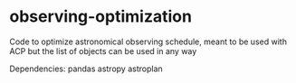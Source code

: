 # observing-optimization

Code to optimize astronomical observing schedule, meant to be used with ACP but the list of objects can be used in any way

Dependencies:
pandas
astropy
astroplan
